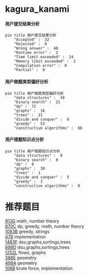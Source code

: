 # kagura_kanami

<!-- tabs:start -->



#### **用户提交结果分析**

```mermaid
pie title 用户提交结果分析
    "Accepted" :  32
    "Rejected" :  0
    "Wrong answer" :  40
    "Runtime error" :  2
    "Time limit exceeded" :  24
    "Memory limit exceeded" :  2
    "Compilation error" :  0
    "Partial" :  0
```

#### **用户做题类型偏好分析**

```mermaid
pie title 用户做题类型偏好分析
    "data structures" :  38
    "binary search" :  21
    "dp" :  72
    "graphs" :  16
    "trees" :  21
    "divide and conquer" :  9
    "greedy" :  53
    "constructive algorithms" :  68
```
#### **用户错题知识点分析**

```mermaid
pie title 用户错题知识点分析
    "data structures" :  9
    "binary search" :  0
    "dp" :  8
    "graphs" :  30
    "trees" :  1
    "divide and conquer" :  5
    "greedy" :  3
    "constructive algorithms" :  0
```



<!-- tabs:end -->
# 推荐题目
[913G](https://codeforces.com/contest/913/problem/G)		math,
                        number theory		  
[870C](https://codeforces.com/contest/870/problem/C)		dp,
                        greedy,
                        math,
                        number theory		  
[1083B](https://codeforces.com/contest/1083/problem/B)		greedy,
                        strings		  
[47B](https://codeforces.com/contest/47/problem/B)		implementation		  
[1483F](https://codeforces.com/contest/1483/problem/F)		dsu,graphs,sortings,trees		  
[699D](https://codeforces.com/contest/699/problem/D)		dsu,graphs,sortings,trees		  
[1252L](https://codeforces.com/contest/1252/problem/L)		flows,
                        graphs		  
[388E](https://codeforces.com/contest/388/problem/E)		geometry		  
[498A](https://codeforces.com/contest/498/problem/A)		geometry		  
[106B](https://codeforces.com/contest/106/problem/B)		brute force,
                        implementation		  
